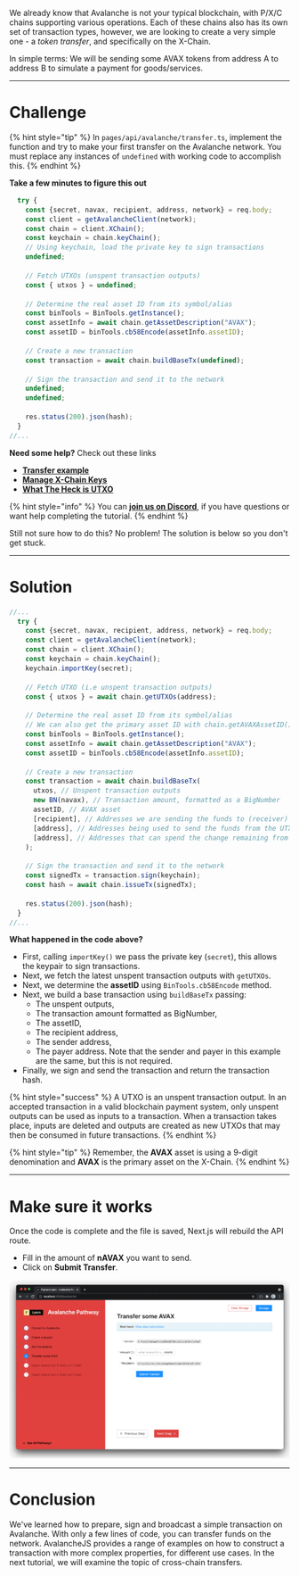 We already know that Avalanche is not your typical blockchain, with P/X/C chains supporting various operations. Each of these chains also has its own set of transaction types, however, we are looking to create a very simple one - a _token transfer_, and specifically on the X-Chain.

In simple terms: We will be sending some AVAX tokens from address A to address B to simulate a payment for goods/services.

---

# Challenge

{% hint style="tip" %}
In `pages/api/avalanche/transfer.ts`, implement the function and try to make your first transfer on the Avalanche network. You must replace any instances of `undefined` with working code to accomplish this.
{% endhint %}

**Take a few minutes to figure this out**

```typescript
  try {
    const {secret, navax, recipient, address, network} = req.body;
    const client = getAvalancheClient(network);
    const chain = client.XChain();
    const keychain = chain.keyChain();
    // Using keychain, load the private key to sign transactions
    undefined;

    // Fetch UTXOs (unspent transaction outputs)
    const { utxos } = undefined;

    // Determine the real asset ID from its symbol/alias
    const binTools = BinTools.getInstance();
    const assetInfo = await chain.getAssetDescription("AVAX");
    const assetID = binTools.cb58Encode(assetInfo.assetID);

    // Create a new transaction
    const transaction = await chain.buildBaseTx(undefined);

    // Sign the transaction and send it to the network
    undefined;
    undefined;

    res.status(200).json(hash);
  }
//...
```

**Need some help?** Check out these links

- [**Transfer example**](https://github.com/ava-labs/avalanchejs/tree/master/examples/avm)
- [**Manage X-Chain Keys**](https://docs.avax.network/build/tools/avalanchejs/manage-x-chain-keys)
- [**What The Heck is UTXO**](https://medium.com/bitbees/what-the-heck-is-utxo-ca68f2651819)

{% hint style="info" %}
You can [**join us on Discord**](https://discord.gg/fszyM7K), if you have questions or want help completing the tutorial.
{% endhint %}

Still not sure how to do this? No problem! The solution is below so you don't get stuck.

---

# Solution

```typescript
//...
  try {
    const {secret, navax, recipient, address, network} = req.body;
    const client = getAvalancheClient(network);
    const chain = client.XChain();
    const keychain = chain.keyChain();
    keychain.importKey(secret);

    // Fetch UTXO (i.e unspent transaction outputs)
    const { utxos } = await chain.getUTXOs(address);

    // Determine the real asset ID from its symbol/alias
    // We can also get the primary asset ID with chain.getAVAXAssetID() call
    const binTools = BinTools.getInstance();
    const assetInfo = await chain.getAssetDescription("AVAX");
    const assetID = binTools.cb58Encode(assetInfo.assetID);

    // Create a new transaction
    const transaction = await chain.buildBaseTx(
      utxos, // Unspent transaction outputs
      new BN(navax), // Transaction amount, formatted as a BigNumber
      assetID, // AVAX asset
      [recipient], // Addresses we are sending the funds to (receiver)
      [address], // Addresses being used to send the funds from the UTXOs provided (sender)
      [address], // Addresses that can spend the change remaining from the spent UTXOs (payer)
    );

    // Sign the transaction and send it to the network
    const signedTx = transaction.sign(keychain);
    const hash = await chain.issueTx(signedTx);

    res.status(200).json(hash);
  }
//...
```

**What happened in the code above?**

- First, calling `importKey()` we pass the private key (`secret`), this allows the keypair to sign transactions.
- Next, we fetch the latest unspent transaction outputs with `getUTXOs`.
- Next, we determine the **assetID** using `BinTools.cb58Encode` method.
- Next, we build a base transaction using `buildBaseTx` passing:
  - The unspent outputs,
  - The transaction amount formatted as BigNumber,
  - The assetID,
  - The recipient address,
  - The sender address,
  - The payer address. Note that the sender and payer in this example are the same, but this is not required.
- Finally, we sign and send the transaction and return the transaction hash.

{% hint style="success" %}
A UTXO is an unspent transaction output. In an accepted transaction in a valid blockchain payment system, only unspent outputs can be used as inputs to a transaction. When a transaction takes place, inputs are deleted and outputs are created as new UTXOs that may then be consumed in future transactions.
{% endhint %}

{% hint style="tip" %}
Remember, the **AVAX** asset is using a 9-digit denomination and **AVAX** is the primary asset on the X-Chain.
{% endhint %}

---

# Make sure it works

Once the code is complete and the file is saved, Next.js will rebuild the API route.

- Fill in the amount of **nAVAX** you want to send.
- Click on **Submit Transfer**.

![](../../../.gitbook/assets/pathways/avalanche/avalanche-transfer.gif)

---

# Conclusion

We've learned how to prepare, sign and broadcast a simple transaction on Avalanche. With only a few lines of code, you can transfer funds on the network. AvalancheJS provides a range of examples on how to construct a transaction with more complex properties, for different use cases. In the next tutorial, we will examine the topic of cross-chain transfers.
